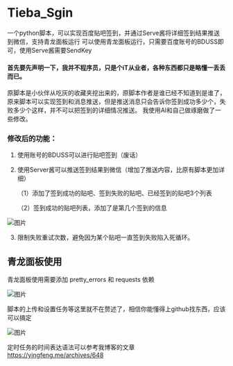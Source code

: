 # Tieba_Sgin
一个python脚本，可以实现百度贴吧签到，并通过Serve酱将详细签到结果推送到微信，支持青龙面板运行
可以使用青龙面板运行，只需要百度账号的BDUSS即可，使用Serve酱需要SendKey


#### 首先要先声明一下，我并不程序员，只是个iT从业者，各种东西都只是略懂一丢丢而已。

原脚本是小伙伴从吃灰的收藏夹挖出来的，原脚本作者是谁已经不知道到是谁了，原来脚本可以实现签到和消息推送，但是推送消息只会告诉你签到成功多少个，失败多少个这样，并不可以把签到的详细情况推送。
我使用AI和自己做琢磨做了一些修改。


### 修改后的功能：
1. 使用账号的BDUSS可以进行贴吧签到（废话）
   
2. 使用Server酱可以推送签到结果到微信（增加了推送内容，比原有脚本更加详细）
   
   （1）添加了签到成功的贴吧、签到失败的贴吧、已经签到的贴吧3个列表
   
   （2）签到成功的贴吧列表，添加了是第几个签到的信息
   
![图片](https://github.com/yingfeng-i/Tieba_Sgin/assets/18555737/b1491946-b09c-4227-9282-236275056676)

3. 限制失败重试次数，避免因为某个贴吧一直签到失败陷入死循环。



## 青龙面板使用

青龙面板使用需要添加 pretty_errors 和 requests 依赖

![图片](https://github.com/yingfeng-i/Tieba_Sgin/assets/18555737/a5bacf80-7c73-447a-8c7b-e2205580db17)

脚本的上传和设置任务等这里就不在赘述了，相信你能懂得上github找东西，应该可以搞定

![图片](https://github.com/yingfeng-i/Tieba_Sgin/assets/18555737/e9d21703-18bb-4c8b-8fa4-7635cae18824)


定时任务的时间表达语法可以参考我博客的文章
https://yingfeng.me/archives/648
